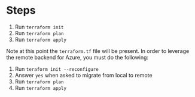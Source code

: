 # Steps

1. Run `terraform init`
2. Run `terraform plan`
3. Run `terraform apply`

Note at this point the `terraform.tf` file will be present. In order to leverage the remote backend for Azure, you must
do the following:

1. Run `teraform init --reconfigure`
2. Answer `yes` when asked to migrate from local to remote
3. Run `terraform plan`
4. Run `terraform apply`

